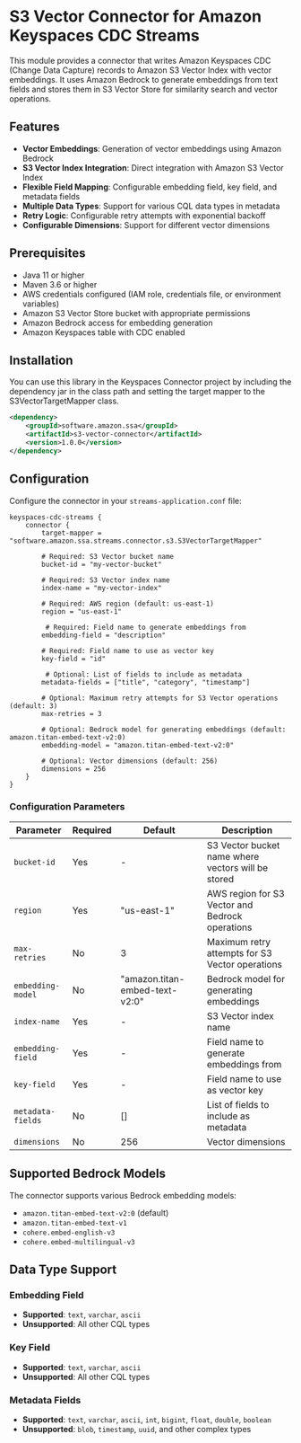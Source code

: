 # S3 Vector Connector for Amazon Keyspaces CDC Streams

This module provides a connector that writes Amazon Keyspaces CDC (Change Data Capture) records to Amazon S3 Vector Index with vector embeddings. It uses Amazon Bedrock to generate embeddings from text fields and stores them in S3 Vector Store for similarity search and vector operations.

## Features

- **Vector Embeddings**:  Generation of vector embeddings using Amazon Bedrock
- **S3 Vector Index Integration**: Direct integration with Amazon S3 Vector Index
- **Flexible Field Mapping**: Configurable embedding field, key field, and metadata fields
- **Multiple Data Types**: Support for various CQL data types in metadata
- **Retry Logic**: Configurable retry attempts with exponential backoff
- **Configurable Dimensions**: Support for different vector dimensions

## Prerequisites

- Java 11 or higher
- Maven 3.6 or higher
- AWS credentials configured (IAM role, credentials file, or environment variables)
- Amazon S3 Vector Store bucket with appropriate permissions
- Amazon Bedrock access for embedding generation
- Amazon Keyspaces table with CDC enabled

## Installation

You can use this library in the Keyspaces Connector project by including the dependency jar in the class path and setting the target mapper to the S3VectorTargetMapper class. 

```xml
<dependency>
    <groupId>software.amazon.ssa</groupId>
    <artifactId>s3-vector-connector</artifactId>
    <version>1.0.0</version>
</dependency>
```

## Configuration

Configure the connector in your `streams-application.conf` file:

```hocon
keyspaces-cdc-streams {
    connector {
        target-mapper = "software.amazon.ssa.streams.connector.s3.S3VectorTargetMapper"
        
        # Required: S3 Vector bucket name
        bucket-id = "my-vector-bucket"
        
        # Required: S3 Vector index name
        index-name = "my-vector-index"
       
        # Required: AWS region (default: us-east-1)
        region = "us-east-1"
        
         # Required: Field name to generate embeddings from
        embedding-field = "description"
        
        # Required: Field name to use as vector key
        key-field = "id"

         # Optional: List of fields to include as metadata
        metadata-fields = ["title", "category", "timestamp"]
       
        # Optional: Maximum retry attempts for S3 Vector operations (default: 3)
        max-retries = 3
        
        # Optional: Bedrock model for generating embeddings (default: amazon.titan-embed-text-v2:0)
        embedding-model = "amazon.titan-embed-text-v2:0"
        
        # Optional: Vector dimensions (default: 256)
        dimensions = 256
    }
}
```

### Configuration Parameters

| Parameter | Required | Default | Description |
|-----------|----------|---------|-------------|
| `bucket-id` | Yes | - | S3 Vector bucket name where vectors will be stored |
| `region` | Yes  | "us-east-1" | AWS region for S3 Vector and Bedrock operations |
| `max-retries` | No | 3 | Maximum retry attempts for S3 Vector operations |
| `embedding-model` | No | "amazon.titan-embed-text-v2:0" | Bedrock model for generating embeddings |
| `index-name` | Yes | - | S3 Vector index name |
| `embedding-field` | Yes | - | Field name to generate embeddings from |
| `key-field` | Yes | - | Field name to use as vector key |
| `metadata-fields` | No | [] | List of fields to include as metadata |
| `dimensions` | No | 256 | Vector dimensions |

## Supported Bedrock Models

The connector supports various Bedrock embedding models:

- `amazon.titan-embed-text-v2:0` (default)
- `amazon.titan-embed-text-v1`
- `cohere.embed-english-v3`
- `cohere.embed-multilingual-v3`

## Data Type Support

### Embedding Field
- **Supported**: `text`, `varchar`, `ascii`
- **Unsupported**: All other CQL types

### Key Field
- **Supported**: `text`, `varchar`, `ascii`
- **Unsupported**: All other CQL types

### Metadata Fields
- **Supported**: `text`, `varchar`, `ascii`, `int`, `bigint`, `float`, `double`, `boolean`
- **Unsupported**: `blob`, `timestamp`, `uuid`, and other complex types

